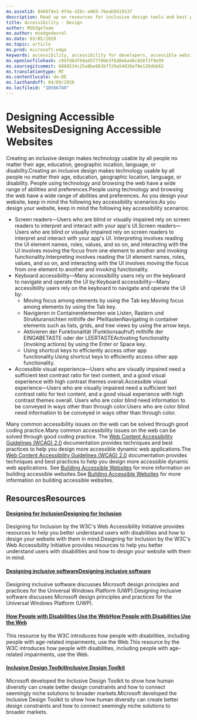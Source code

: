 ```yaml
---
ms.assetid: 8468f8e1-9f4a-426c-a969-76eab9419137
description: Read up on resources for inclusive design tools and best practices.
title: Accessibility - Design
author: MSEdgeTeam
ms.author: msedgedevrel
ms.date: 03/05/2020
ms.topic: article
ms.prod: microsoft-edge
keywords: accessibility, accessibility for developers, accessible websites, edge, web development, ARIA, developer, UIA, UI Automation
ms.openlocfilehash: c9dfd6dfb9a45f7f8bb3f6d8ebad6c826f3f9e99
ms.sourcegitcommit: 6860234c25a8be863b7f29a54838e78e120dbb62
ms.translationtype: MT
ms.contentlocale: de-DE
ms.lasthandoff: 04/09/2020
ms.locfileid: "10566740"
---
```

# <span data-ttu-id="1c2af-104">Designing Accessible Websites</span><span class="sxs-lookup"><span data-stu-id="1c2af-104">Designing Accessible Websites</span></span>

<span data-ttu-id="1c2af-105">Creating an inclusive design makes technology usable by all people no matter their age, education, geographic location, language, or disability.</span><span class="sxs-lookup"><span data-stu-id="1c2af-105">Creating an inclusive design makes technology usable by all people no matter their age, education, geographic location, language, or disability.</span></span> <span data-ttu-id="1c2af-106">People using technology and browsing the web have a wide range of abilities and preferences.</span><span class="sxs-lookup"><span data-stu-id="1c2af-106">People using technology and browsing the web have a wide range of abilities and preferences.</span></span> <span data-ttu-id="1c2af-107">As you design your website, keep in mind the following key accessibility scenarios:</span><span class="sxs-lookup"><span data-stu-id="1c2af-107">As you design your website, keep in mind the following key accessibility scenarios:</span></span>

* <span data-ttu-id="1c2af-108">Screen readers—Users who are blind or visually impaired rely on screen readers to interpret and interact with your app's UI.</span><span class="sxs-lookup"><span data-stu-id="1c2af-108">Screen readers—Users who are blind or visually impaired rely on screen readers to interpret and interact with your app's UI.</span></span> <span data-ttu-id="1c2af-109">Interpreting involves reading the UI element names, roles, values, and so on, and interacting with the UI involves moving the focus from one element to another and invoking functionality.</span><span class="sxs-lookup"><span data-stu-id="1c2af-109">Interpreting involves reading the UI element names, roles, values, and so on, and interacting with the UI involves moving the focus from one element to another and invoking functionality.</span></span>
* <span data-ttu-id="1c2af-110">Keyboard accessibility—Many accessibility users rely on the keyboard to navigate and operate the UI by:</span><span class="sxs-lookup"><span data-stu-id="1c2af-110">Keyboard accessibility—Many accessibility users rely on the keyboard to navigate and operate the UI by:</span></span>
  * <span data-ttu-id="1c2af-111">Moving focus among elements by using the Tab key.</span><span class="sxs-lookup"><span data-stu-id="1c2af-111">Moving focus among elements by using the Tab key.</span></span>
  * <span data-ttu-id="1c2af-112">Navigieren in Containerelementen wie Listen, Rastern und Strukturansichten mithilfe der Pfeiltasten</span><span class="sxs-lookup"><span data-stu-id="1c2af-112">Navigating in container elements such as lists, grids, and tree views by using the arrow keys.</span></span>
  * <span data-ttu-id="1c2af-113">Aktivieren der Funktionalität (Funktionsaufruf) mithilfe der EINGABETASTE oder der LEERTASTE</span><span class="sxs-lookup"><span data-stu-id="1c2af-113">Activating functionality (invoking actions) by using the Enter or Space key.</span></span>
  * <span data-ttu-id="1c2af-114">Using shortcut keys to efficiently access other app functionality.</span><span class="sxs-lookup"><span data-stu-id="1c2af-114">Using shortcut keys to efficiently access other app functionality.</span></span>
* <span data-ttu-id="1c2af-115">Accessible visual experience—Users who are visually impaired need a sufficient text contrast ratio for text content, and a good visual experience with high contrast themes overall.</span><span class="sxs-lookup"><span data-stu-id="1c2af-115">Accessible visual experience—Users who are visually impaired need a sufficient text contrast ratio for text content, and a good visual experience with high contrast themes overall.</span></span> <span data-ttu-id="1c2af-116">Users who are color blind need information to be conveyed in ways other than through color.</span><span class="sxs-lookup"><span data-stu-id="1c2af-116">Users who are color blind need information to be conveyed in ways other than through color.</span></span>

<span data-ttu-id="1c2af-117">Many common accessibility issues on the web can be solved through good coding practice.</span><span class="sxs-lookup"><span data-stu-id="1c2af-117">Many common accessibility issues on the web can be solved through good coding practice.</span></span>  <span data-ttu-id="1c2af-118">The [Web Content Accessibility Guidelines (WCAG) 2.0](https://www.w3.org/TR/WCAG20/) documentation provides techniques and best practices to help you design more accessible dynamic web applications.</span><span class="sxs-lookup"><span data-stu-id="1c2af-118">The [Web Content Accessibility Guidelines (WCAG) 2.0](https://www.w3.org/TR/WCAG20/) documentation provides techniques and best practices to help you design more accessible dynamic web applications.</span></span> <span data-ttu-id="1c2af-119">See [Building Accessible Websites](./build.md) for more information on building accessible websites.</span><span class="sxs-lookup"><span data-stu-id="1c2af-119">See [Building Accessible Websites](./build.md) for more information on building accessible websites.</span></span>

## <span data-ttu-id="1c2af-120">Resources</span><span class="sxs-lookup"><span data-stu-id="1c2af-120">Resources</span></span>

#### [<span data-ttu-id="1c2af-121">Designing for Inclusion</span><span class="sxs-lookup"><span data-stu-id="1c2af-121">Designing for Inclusion</span></span>](https://w3.org/WAI/users/Overview.html)
<span data-ttu-id="1c2af-122">Designing for Inclusion by the W3C's Web Accessibility Initiative provides resources to help you better understand users with disabilities and how to design your website with them in mind.</span><span class="sxs-lookup"><span data-stu-id="1c2af-122">Designing for Inclusion by the W3C's Web Accessibility Initiative provides resources to help you better understand users with disabilities and how to design your website with them in mind.</span></span>

#### [<span data-ttu-id="1c2af-123">Designing inclusive software</span><span class="sxs-lookup"><span data-stu-id="1c2af-123">Designing inclusive software</span></span>](https://msdn.microsoft.com/windows/uwp/accessibility/designing-inclusive-software)
<span data-ttu-id="1c2af-124">Designing inclusive software discusses Microsoft design principles and practices for the Universal Windows Platform (UWP).</span><span class="sxs-lookup"><span data-stu-id="1c2af-124">Designing inclusive software discusses Microsoft design principles and practices for the Universal Windows Platform (UWP).</span></span>

#### [<span data-ttu-id="1c2af-125">How People with Disabilities Use the Web</span><span class="sxs-lookup"><span data-stu-id="1c2af-125">How People with Disabilities Use the Web</span></span>](https://www.w3.org/WAI/intro/people-use-web/Overview.html)
<span data-ttu-id="1c2af-126">This resource by the W3C introduces how people with disabilities, including people with age-related impairments, use the Web.</span><span class="sxs-lookup"><span data-stu-id="1c2af-126">This resource by the W3C introduces how people with disabilities, including people with age-related impairments, use the Web.</span></span>

#### [<span data-ttu-id="1c2af-127">Inclusive Design Toolkit</span><span class="sxs-lookup"><span data-stu-id="1c2af-127">Inclusive Design Toolkit</span></span>](https://www.microsoft.com/design/practice#howwemake-section)
<span data-ttu-id="1c2af-128">Microsoft developed the Inclusive Design Toolkit to show how human diversity can create better design constraints and how to connect seemingly niche solutions to broader markets.</span><span class="sxs-lookup"><span data-stu-id="1c2af-128">Microsoft developed the Inclusive Design Toolkit to show how human diversity can create better design constraints and how to connect seemingly niche solutions to broader markets.</span></span>
